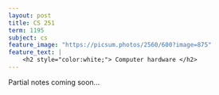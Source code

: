 ```yaml
---
layout: post
title: CS 251
term: 1195
subject: cs
feature_image: "https://picsum.photos/2560/600?image=875"
feature_text: |
    <h2 style="color:white;"> Computer hardware </h2>
---
```


Partial notes coming soon...
